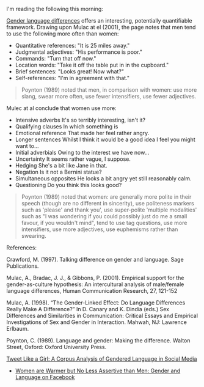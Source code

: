 I'm reading the following this morning:

[Gender language differences][1] offers an interesting, potentially quantifiable framework. Drawing upon Mulac at el (2001), the page notes that men tend to use the following more often than women: 

* Quantitative references: "It is 25 miles away."
* Judgmental adjectives: "His performance is poor."
* Commands: "Turn that off now."
* Location words: "Take it off the table put in in the cupboard."
* Brief sentences: "Looks great! Now what?"
* Self-references: "I'm in agreement with that."

> Poynton (1989) noted that men, in comparison with women: use more slang, swear more often, use fewer intensifiers, use fewer adjectives.

Mulec at al conclude that women use more:

* Intensive adverbs	It's so terribly interesting, isn't it?
* Qualifying clauses	In which something is
* Emotional reference	That made her feel rather angry.
* Longer sentences	Whilst I think it would be a good idea I feel you might want to...
* Initial adverbials	Owing to the interest we have now...
* Uncertainty	It seems rather vague, I suppose.
* Hedging	She's a bit like Jane in that.
* Negation	Is it not a Bernini statue?
* Simultaneous opposites	He looks a bit angry yet still reasonably calm.
* Questioning	Do you think this looks good?

> Poynton (1989) noted that women: are generally more polite in their speech (though are no different in sincerity), use politeness markers such as 'please' and thank you', use super-polite 'multiple modalities' such as "I was wondering if you could possibly just do me a small favour, if you wouldn't mind", tend to use tag questions, use more intensifiers, use more adjectives, use euphemisms rather than swearing.

References: 

Crawford, M. (1997). Talking difference on gender and language. Sage Publications.

Mulac, A., Bradac, J. J., & Gibbons, P. (2001). Empirical support for the gender-as-culture hypothesis: An intercultural analysis of male/female language differences, Human Communication Research, 27, 121-152

Mulac, A. (1998). “The Gender-Linked Effect: Do Language Differences Really Make A Difference?” In D. Canary and K. Dindia (eds.) Sex Differences and Similarities in Communication: Critical Essays and Empirical Investigations of Sex and Gender in Interaction. Mahwah, NJ: Lawrence Erlbaum.

Poynton, C. (1989). Language and gender: Making the difference. Walton Street, Oxford: Oxford University Press.


[Tweet Like a Girl: A Corpus Analysis of Gendered Language in Social Media][2]


* [Women are Warmer but No Less Assertive than Men: Gender and Language on Facebook][3]

[1]: http://changingminds.org/explanations/gender/gender_language.htm
[2]: https://ling.yale.edu/sites/default/files/files/Margaret%20Ott.pdf
[3]: http://journals.plos.org/plosone/article?id=10.1371/journal.pone.0155885